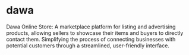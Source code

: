 # dawa
Dawa Online Store: A marketplace platform for listing and advertising products, allowing sellers to showcase their items and buyers to directly contact them. Simplifying the process of connecting businesses with potential customers through a streamlined, user-friendly interface.
